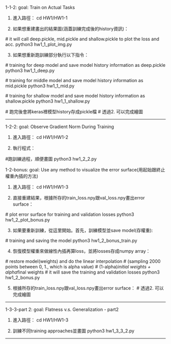1-1-2:
goal: Train on Actual Tasks
1. 進入路徑：
cd HW1/HW1-1

2. 如果想重建畫出的結果圖(涵蓋訓練完成後的history資訊)：

\# it will call deep.pickle, mid.pickle and shallow.pickle to plot the loss and acc.
python3 hw1_1_plot_img.py

3. 如果想重新跑訓練部分執行以下指令：

\# training for deep model and save model history information as deep.pickle
python3 hw1_1_deep.py

\# training for middle model and save model history information as mid.pickle
python3 hw1_1_mid.py

\# training for shallow model and save model history information as shallow.pickle
python3 hw1_1_shallow.py

\# 跑完後會將keras裡模型history存成pickle檔
\# 透過2. 可以完成繪圖
______________________________________________________
1-2-2:
goal: Observe Gradient Norm During Training
1. 進入路徑：
cd HW1/HW1-2

2. 執行程式：

\#跑訓練過程，順便畫圖
python3 hw1_2_2.py

1-2-bonus:
goal: Use any method to visualize the error surface(用起始跟終止權重內插的方法)
1. 進入路徑：
cd HW1/HW1-3

2. 直接重建結果，根據所存的train_loss.npy跟val_loss.npy畫出error surface：

\# plot error surface for training and validation losses
python3 hw1_2_plot_bonus.py

3. 如果要重新訓練，從這里開始。首先，訓練模型並save model(存權重):

\# training and saving the model
python3 hw1_2_bonus_train.py

4. 恢復模型權重來做線性內插再算loss，並將losses存成numpy array：

\# restore model(weights) and do the linear interpolation
\# (sampling 2000 points between 0, 1., which is alpha value)
\# (1-alpha)*initial weights + alpha*final weights
\# it will save the training and validation losses
python3 hw1_2_bonus.py

5. 根據所存的train_loss.npy跟val_loss.npy畫出error surface：
\# 透過2. 可以完成繪圖
_________________________________________________

1-3-3-part 2:
goal: Flatness v.s. Generalization - part2
1. 進入路徑：
cd HW1/HW1-3

2. 訓練不同training approaches並畫圖
python3 hw1_3_3_2.py
__________________________________________________

